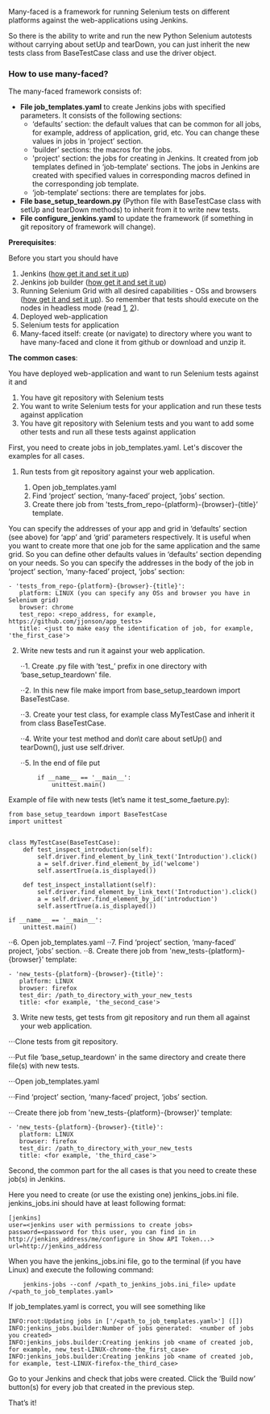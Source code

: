 Many-faced is a framework for running Selenium tests on different platforms against the web-applications using Jenkins. 

So there is the ability to write and run the new Python Selenium autotests without carrying about setUp and tearDown, you can just inherit the new tests class from BaseTestCase class and use the driver object. 



### How to use many-faced?

The many-faced framework consists of:
* __File job_templates.yaml__ to create Jenkins jobs with specified parameters. It consists of the following sections:
    * ‘defaults’ section: the default values that can be common for all jobs, for example, address of application, grid, etc. You can change these values in jobs in ‘project’ section.
    * ‘builder’ sections: the macros for the jobs. 
    * 'project' section: the jobs for creating in Jenkins. It created from job templates defined in ‘job-template' sections. The jobs in Jenkins are created with specified values in corresponding macros defined in the corresponding job template. 
    * ‘job-template’ sections: there are templates for jobs. 
* __File base_setup_teardown.py__ (Python file with BaseTestCase class with setUp and tearDown methods) to inherit from it to write new tests.
* __File configure_jenkins.yaml__ to update the framework (if something in git repository of framework will change).

__Prerequisites__:

Before you start you should have 
1. Jenkins ([how get it and set it up](https://jenkins.io/download/))
2. Jenkins job builder ([how get it and set it up](https://docs.openstack.org/infra/jenkins-job-builder/))
3. Running Selenium Grid with all desired capabilities - OSs and browsers ([how get it and set it up](https://seleniumhq.github.io/docs/grid.html)). So remember that tests should execute on the nodes in headless mode (read [1](http://elementalselenium.com/tips/38-headless), [2](http://stackoverflow.com/questions/6183276/how-do-i-run-selenium-in-xvfb )).  
4. Deployed web-application
5. Selenium tests for application
6. Many-faced itself: create (or navigate) to directory where you want to have many-faced and clone it from github or download and unzip it.


__The common cases__:

You have deployed web-application and want to run Selenium tests against it and 
1. You have git repository with Selenium tests
2. You want to write Selenium tests for your application and run these tests against application
3. You have git repository with Selenium tests and you want to add some other tests and run all these tests against application 

First, you need to create jobs in job_templates.yaml. Let's discover the examples for all cases.

1. Run tests from git repository against your web application.
   
   1. Open job_templates.yaml
   2. Find ‘project’ section, ‘many-faced’ project, ‘jobs’ section.
   3. Create there job from 'tests_from_repo-{platform}-{browser}-{title}’ template.
   
You can specify the addresses of your app and grid in ‘defaults’ section (see above) for ‘app’ and ‘grid’ parameters respectively. It is useful when you want to create more that one job for the same application and the same grid. So you can define other defaults values in ‘defaults’ section depending on your needs. 
So you can specify the addresses in the body of the job in ‘project’ section, ‘many-faced’ project, ‘jobs’ section:
```
- 'tests_from_repo-{platform}-{browser}-{title}':
   platform: LINUX (you can specify any OSs and browser you have in Selenium grid)
   browser: chrome
   test_repo: <repo_address, for example, https://github.com/jjonson/app_tests>
   title: <just to make easy the identification of job, for example, 'the_first_case'>
``` 

2. Write new tests and run it against your web application.
   
   ⋅⋅1. Create .py file with ’test_’ prefix in one directory with ‘base_setup_teardown' file.
   
   ⋅⋅2. In this new file make import from base_setup_teardown import BaseTestCase.
   
   ⋅⋅3. Create your test class, for example class MyTestCase and inherit it from class BaseTestCase.
   
   ⋅⋅4. Write your test method and don\t care about setUp() and tearDown(), just use self.driver. 
   
   ⋅⋅5. In the end of file put 
   
``` 
        if __name__ == '__main__':
            unittest.main()
``` 
Example of file with new tests (let’s name it test_some_faeture.py):
``` 
from base_setup_teardown import BaseTestCase
import unittest


class MyTestCase(BaseTestCase):
    def test_inspect_introduction(self):
        self.driver.find_element_by_link_text('Introduction').click()
        a = self.driver.find_element_by_id('welcome')
        self.assertTrue(a.is_displayed())

    def test_inspect_installationt(self):
        self.driver.find_element_by_link_text('Introduction').click()
        a = self.driver.find_element_by_id('introduction')
        self.assertTrue(a.is_displayed())

if __name__ == '__main__':
    unittest.main()
``` 
⋅⋅6. Open job_templates.yaml
⋅⋅7. Find ‘project’ section, ‘many-faced’ project, ‘jobs’ section.
⋅⋅8. Create there job from 'new_tests-{platform}-{browser}' template:
```
- 'new_tests-{platform}-{browser}-{title}':
   platform: LINUX
   browser: firefox
   test_dir: /path_to_directory_with_your_new_tests
   title: <for example, 'the_second_case'>
```

3. Write new tests, get tests from git repository and run them all against your web application.

⋅⋅⋅Clone tests from git repository.

⋅⋅⋅Put file ‘base_setup_teardown' in the same directory and create there file(s) with new tests.

⋅⋅⋅Open job_templates.yaml

⋅⋅⋅Find ‘project’ section, ‘many-faced’ project, ‘jobs’ section.

⋅⋅⋅Create there job from 'new_tests-{platform}-{browser}' template: 
```
- 'new_tests-{platform}-{browser}-{title}':
   platform: LINUX
   browser: firefox
   test_dir: /path_to_directory_with_your_new_tests
   title: <for example, 'the_third_case'>
```   

Second, the common part for the all cases is that you need to create these job(s) in Jenkins.

Here you need to create (or use the existing one) jenkins_jobs.ini file.
jenkins_jobs.ini should have at least following format:
``` 
[jenkins]
user=<jenkins user with permissions to create jobs>
password=<password for this user, you can find in in http://jenkins_address/me/configure in Show API Token...>
url=http://jenkins_address
``` 
When you have the jenkins_jobs.ini file, go to the terminal (if you have Linux) and execute the following command:
``` 
    jenkins-jobs --conf /<path_to_jenkins_jobs.ini_file> update  /<path_to_job_templates.yaml>
``` 

If job_templates.yaml is correct, you will see something like
``` 
INFO:root:Updating jobs in ['/<path_to_job_templates.yaml>'] ([])
INFO:jenkins_jobs.builder:Number of jobs generated:  <number of jobs you created>
INFO:jenkins_jobs.builder:Creating jenkins job <name of created job, for example, new_test-LINUX-chrome-the_first_case>
INFO:jenkins_jobs.builder:Creating jenkins job <name of created job, for example, test-LINUX-firefox-the_third_case>
``` 

Go to your Jenkins and check that jobs were created.
Click the ‘Build now’ button(s) for every job that created in the previous step.

That’s it!
